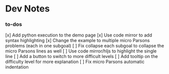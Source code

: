 # Dev Notes

### to-dos
[x] Add python execution to the demo page
[x] Use code mirror to add syntax highlighting
[x] Change the example to multiple micro Parsons problems (each in one subgoal)
[ ] Fix collapse each subgoal to collapse the micro Parsons lines as well
[ ] Use code mirror/hljs to highlight the single line
[ ] Add a button to switch to more difficult levels
[ ] Add tooltip on the difficulty level for more explanation
[ ] Fix micro Parsons automatic indentation
